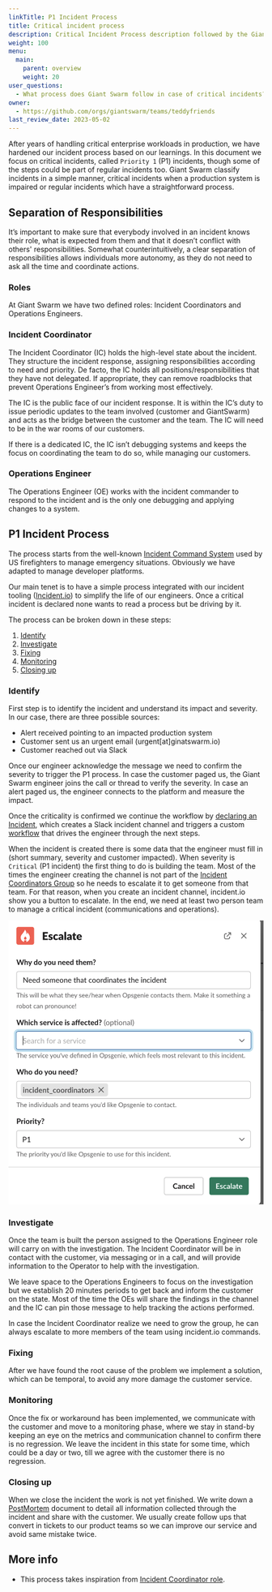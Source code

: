 ```yaml
---
linkTitle: P1 Incident Process
title: Critical incident process
description: Critical Incident Process description followed by the Giant Swarm support team when a priority one incident is called.
weight: 100
menu:
  main:
    parent: overview
    weight: 20
user_questions:
  - What process does Giant Swarm follow in case of critical incidents?
owner:
  - https://github.com/orgs/giantswarm/teams/teddyfriends
last_review_date: 2023-05-02
---
```


After years of handling critical enterprise workloads in production, we have hardened our incident process based on our learnings. In this document we focus on critical incidents, called `Priority 1` (P1) incidents, though some of the steps could be part of regular incidents too. Giant Swarm classify incidents in a simple manner, critical incidents when a production system is impaired or regular incidents which have a straightforward process.

## Separation of Responsibilities

It’s important to make sure that everybody involved in an incident knows their role, what is expected from them and that it doesn’t conflict with others' responsibilities. Somewhat counterintuitively, a clear separation of responsibilities allows individuals more autonomy, as they do not need to ask all the time and coordinate actions.

### Roles

At Giant Swarm we have two defined roles: Incident Coordinators and Operations Engineers.

### Incident Coordinator

The Incident Coordinator (IC) holds the high-level state about the incident. They structure the incident response, assigning responsibilities according to need and priority. De facto, the IC holds all positions/responsibilities that they have not delegated. If appropriate, they can remove roadblocks that prevent Operations Engineer’s from working most effectively.

The IC is the public face of our incident response. It is within the IC’s duty to issue periodic updates to the team involved (customer and GiantSwarm) and acts as the bridge between the customer and the team. The IC will need to be in the war rooms of our customers.

If there is a dedicated IC, the IC isn’t debugging systems and keeps the focus on coordinating the team to do so, while managing our customers.

### Operations Engineer

The Operations Engineer (OE) works with the incident commander to respond to the incident and is the only one debugging and applying changes to a system.


## P1 Incident Process

The process starts from the well-known [Incident Command System](https://en.wikipedia.org/wiki/Incident_Command_System) used by US firefighters to manage emergency situations. Obviously we have adapted to manage developer platforms. 

Our main tenet is to have a simple process integrated with our incident tooling ([Incident.io](https://incident.io/)) to simplify the life of our engineers. Once a critical incident is declared none wants to read a process but be driving by it. 

The process can be broken down in these steps:

1. [Identify](#identify)
2. [Investigate](#investigate)
3. [Fixing](#fixing)
4. [Monitoring](#monitoring)
5. [Closing up](#closing-up)

### Identify

First step is to identify the incident and understand its impact and severity. In our case, there are three possible sources:

- Alert received pointing to an impacted production system
- Customer sent us an urgent email (urgent[at]ginatswarm.io)
- Customer reached out via Slack

Once our engineer acknowledge the message we need to confirm the severity to trigger the P1 process. In case the customer paged us, the Giant Swarm engineer joins the call or thread to verify the severity. In case an alert paged us, the engineer connects to the platform and measure the impact.

Once the criticality is confirmed we continue the workflow by [declaring an Incident](https://help.incident.io/en/articles/5947915-declaring-incidents), which creates a Slack incident channel and triggers a custom [workflow](https://help.incident.io/en/articles/6971329-getting-started-with-workflows) that drives the engineer through the next steps. 

When the incident is created there is some data that the engineer must fill in (short summary, severity and customer impacted). When severity is `Critical` (P1 incident) the first thing to do is building the team. Most of the times the engineer creating the channel is not part of the [Incident Coordinators Group](https://giantswarm.app.opsgenie.com/teams/dashboard/f02504a3-83d4-4ea8-b55c-8c67756f9b2e/main) so he needs to escalate it to get someone from that team. For that reason, when you create an incident channel, incident.io show you a button to escalate. In the end, we need at least two person team to manage a critical incident (communications and operations).

![Incident.io Escalate Screenshot](escalate_screenshot.png)

### Investigate

Once the team is built the person assigned to the Operations Engineer role will carry on with the investigation. The Incident Coordinator will be in contact with the customer, via messaging or in a call, and will provide information to the Operator to help with the investigation.

We leave space to the Operations Engineers to focus on the investigation but we establish 20 minutes periods to get back and inform the customer on the state. Most of the time the OEs will share the findings in the channel and the IC can pin those message to help tracking the actions performed.

In case the Incident Coordinator realize we need to grow the group, he can always escalate to more members of the team using incident.io commands.

### Fixing

After we have found the root cause of the problem we implement a solution, which can be temporal, to avoid any more damage the customer service.

### Monitoring

Once the fix or workaround has been implemented, we communicate with the customer and move to a monitoring phase, where we stay in stand-by keeping an eye on the metrics and communication channel to confirm there is no regression. We leave the incident in this state for some time, which could be a day or two, till we agree with the customer there is no regression.  

### Closing up

When we close the incident the work is not yet finished. We write down a [PostMortem](https://docs.giantswarm.io/support/overview/#postmortem-process) document to detail all information collected through the incident and share with the customer. We usually create follow ups that convert in tickets to our product teams so we can improve our service and avoid same mistake twice.

## More info

- This process takes inspiration from [Incident Coordinator role](https://en.wikipedia.org/wiki/Incident_commander).
